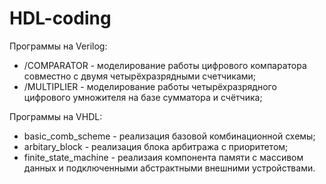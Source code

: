# HDL-coding

Программы на Verilog:
- /COMPARATOR - моделирование работы цифрового компаратора совместно с двумя четырёхразрядными счетчиками;
- /MULTIPLIER - моделирование работы четырёхразрядного цифрового умножителя на базе сумматора и счётчика;

Программы на VHDL:
- basic_comb_scheme - реализация базовой комбинационной схемы;
- arbitary_block - реализация блока арбитража с приоритетом;
- finite_state_machine - реализаия компонента памяти с массивом данных и подключенными абстрактными внешними устройствами.
